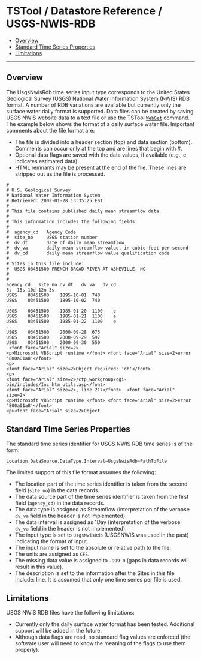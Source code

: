# TSTool / Datastore Reference / USGS-NWIS-RDB #

* [Overview](#overview)
* [Standard Time Series Properties](#standard-time-series-properties)
* [Limitations](#limitations)

----

## Overview ##

The UsgsNwisRdb time series input type corresponds to the
United States Geological Survey (USGS) National Water Information System (NWIS) RDB format.
A number of RDB variations are available but currently only the surface
water daily format is supported.  Data files can be created by saving USGS NWIS
website data to a text file or use the TSTool [`WebGet`](../../command-ref/WebGet/WebGet.md) command.
The example below shows the format of a daily surface water file.
Important comments about the file format are:

* The file is divided into a header section (top) and data section (bottom).
Comments can occur only at the top and are lines that begin with #.
* Optional data flags are saved with the data values, if available (e.g., e indicates estimated data).
* HTML remnants may be present at the end of the file.  These lines are stripped out as the file is processed.

```
#
# U.S. Geological Survey
# National Water Information System
# Retrieved: 2002-01-28 13:35:25 EST
#
# This file contains published daily mean streamflow data.
#
# This information includes the following fields:
#
#  agency_cd   Agency Code
#  site_no     USGS station number
#  dv_dt       date of daily mean streamflow
#  dv_va       daily mean streamflow value, in cubic-feet per-second
#  dv_cd       daily mean streamflow value qualification code
#
# Sites in this file include:
#  USGS 03451500 FRENCH BROAD RIVER AT ASHEVILLE, NC
#
#
agency_cd	site_no	dv_dt	dv_va	dv_cd
5s	15s	10d	12n	3s
USGS	03451500	1895-10-01	740	
USGS	03451500	1895-10-02	740	
...
USGS	03451500	1985-01-20	1100	e
USGS	03451500	1985-01-21	1100	e
USGS	03451500	1985-01-22	1100	e
...
USGS	03451500	2000-09-28	675
USGS	03451500	2000-09-29	597
USGS	03451500	2000-09-30	550
 <font face="Arial" size=2>
<p>Microsoft VBScript runtime </font> <font face="Arial" size=2>error '800a01a8'</font>
<p>
<font face="Arial" size=2>Object required: 'db'</font>
<p>
<font face="Arial" size=2>/ctp_workgroup/cgi-bin/includes/Inc_htm_utils.asp</font>
<font face="Arial" size=2>, line 217</font>  <font face="Arial" size=2>
<p>Microsoft VBScript runtime </font> <font face="Arial" size=2>error '800a01a8'</font>
<p><font face="Arial" size=2>Object
```
 
## Standard Time Series Properties ##

The standard time series identifier for USGS NWIS RDB time series is of the form:

```
Location.DataSource.DataType.Interval~UsgsNwisRdb~PathToFile
```

The limited support of this file format assumes the following:

* The location part of the time series identifier is taken from the second field (`site_no`) in the data records.
* The data source part of the time series identifier is taken from the first field (`agency_cd`) in the data records.
* The data type is assigned as Streamflow (interpretation of the verbose `dv_va` field in the header is not implemented).
* The data interval is assigned as 1Day (interpretation of the verbose `dv_va` field in the header is not implemented).
* The input type is set to `UsgsNwisRdb` (USGSNWIS was used in the past) indicating the format of input.
* The input name is set to the absolute or relative path to the file.
* The units are assigned as `CFS`.
* The missing data value is assigned to `-999.0` (gaps in data records will result in this value).
* The description is set to the information after the Sites in this file include: line.
It is assumed that only one time series per file is used.

## Limitations ##

USGS NWIS RDB files have the following limitations:

* Currently only the daily surface water format has been tested.  Additional support will be added in the future.
* Although data flags are read, no standard flag values are enforced
(the software user will need to know the meaning of the flags to use them properly).
